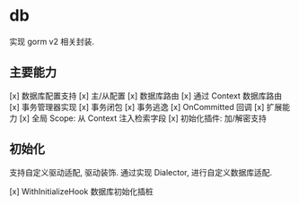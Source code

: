 # db

实现 gorm v2 相关封装.

## 主要能力

[x] 数据库配置支持
  [x] 主/从配置
[x] 数据库路由
  [x] 通过 Context 数据库路由
[x] 事务管理器实现
  [x] 事务闭包
  [x] 事务逃逸
  [x] OnCommitted 回调
[x] 扩展能力
  [x] 全局 Scope: 从 Context 注入检索字段
  [x] 初始化插件: 加/解密支持

## 初始化

支持自定义驱动适配, 驱动装饰. 通过实现 Dialector, 进行自定义数据库适配.

[x] WithInitializeHook 数据库初始化插桩
